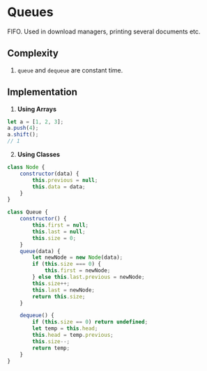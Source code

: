 # Queues
FIFO. Used in download managers, printing several documents etc.

## Complexity
1. ```queue``` and ```dequeue``` are constant time.

## Implementation

1. **Using Arrays**
```javascript
let a = [1, 2, 3];
a.push(4);
a.shift();
// 1
```

2. **Using Classes**
```javascript
class Node {
    constructor(data) {
        this.previous = null;
        this.data = data;
    }
}

class Queue {
    constructor() {
        this.first = null;
        this.last = null;
        this.size = 0;
    }
    queue(data) {
        let newNode = new Node(data);
        if (this.size === 0) {
            this.first = newNode;
        } else this.last.previous = newNode;
        this.size++;
        this.last = newNode;
        return this.size;
    }

    dequeue() {
        if (this.size == 0) return undefined;
        let temp = this.head;
        this.head = temp.previous;
        this.size--;
        return temp;
    }
}
```